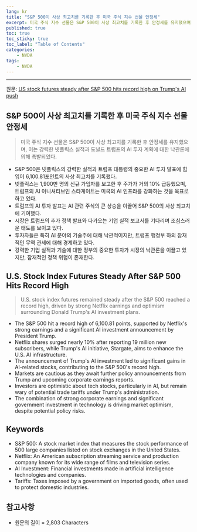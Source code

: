 ```yaml
---
lang: kr
title: "S&P 500이 사상 최고치를 기록한 후 미국 주식 지수 선물 안정세"
excerpt: 미국 주식 지수 선물은 S&P 500이 사상 최고치를 기록한 후 안정세를 유지했으며, 이는 강력한 넷플릭스 실적과 도널드 트럼프의 AI 투자 계획에 대한 낙관론에 의해 촉발되었다.
published: true
toc: true
toc_sticky: true
toc_label: "Table of Contents"
categories:
    - NVDA
tags:
    - NVDA
---
```


---

  원문: [US stock futures steady after S&P 500 hits record high on Trump's AI push](https://www.investing.com/news/stock-market-news/us-stock-futures-steady-after-sp-500-hits-record-high-on-trumps-ai-push-3825948)

## S&P 500이 사상 최고치를 기록한 후 미국 주식 지수 선물 안정세

> 미국 주식 지수 선물은 S&P 500이 사상 최고치를 기록한 후 안정세를 유지했으며, 이는 강력한 넷플릭스 실적과 도널드 트럼프의 AI 투자 계획에 대한 낙관론에 의해 촉발되었다.


- S&P 500은 넷플릭스의 강력한 실적과 트럼프 대통령의 중요한 AI 투자 발표에 힘입어 6,100.81포인트의 사상 최고치를 기록했다.
- 넷플릭스는 1,900만 명의 신규 가입자를 보고한 후 주가가 거의 10% 급등했으며, 트럼프의 AI 이니셔티브인 스타게이트는 미국의 AI 인프라를 강화하는 것을 목표로 하고 있다.
- 트럼프의 AI 투자 발표는 AI 관련 주식의 큰 상승을 이끌어 S&P 500의 사상 최고치에 기여했다.
- 시장은 트럼프의 추가 정책 발표와 다가오는 기업 실적 보고서를 기다리며 조심스러운 태도를 보이고 있다.
- 투자자들은 특히 AI 분야의 기술주에 대해 낙관적이지만, 트럼프 행정부 하의 잠재적인 무역 관세에 대해 경계하고 있다.
- 강력한 기업 실적과 기술에 대한 정부의 중요한 투자가 시장의 낙관론을 이끌고 있지만, 잠재적인 정책 위험이 존재한다.

## U.S. Stock Index Futures Steady After S&P 500 Hits Record High

> U.S. stock index futures remained steady after the S&P 500 reached a record high, driven by strong Netflix earnings and optimism surrounding Donald Trump's AI investment plans.


- The S&P 500 hit a record high of 6,100.81 points, supported by Netflix's strong earnings and a significant AI investment announcement by President Trump.
- Netflix shares surged nearly 10% after reporting 19 million new subscribers, while Trump's AI initiative, Stargate, aims to enhance the U.S. AI infrastructure.
- The announcement of Trump's AI investment led to significant gains in AI-related stocks, contributing to the S&P 500's record high.
- Markets are cautious as they await further policy announcements from Trump and upcoming corporate earnings reports.
- Investors are optimistic about tech stocks, particularly in AI, but remain wary of potential trade tariffs under Trump's administration.
- The combination of strong corporate earnings and significant government investment in technology is driving market optimism, despite potential policy risks.

## Keywords

- S&P 500: A stock market index that measures the stock performance of 500 large companies listed on stock exchanges in the United States.
- Netflix: An American subscription streaming service and production company known for its wide range of films and television series.
- AI Investment: Financial investments made in artificial intelligence technologies and companies.
- Tariffs: Taxes imposed by a government on imported goods, often used to protect domestic industries.

## 참고사항

- 원문의 길이 = 2,803 Characters

